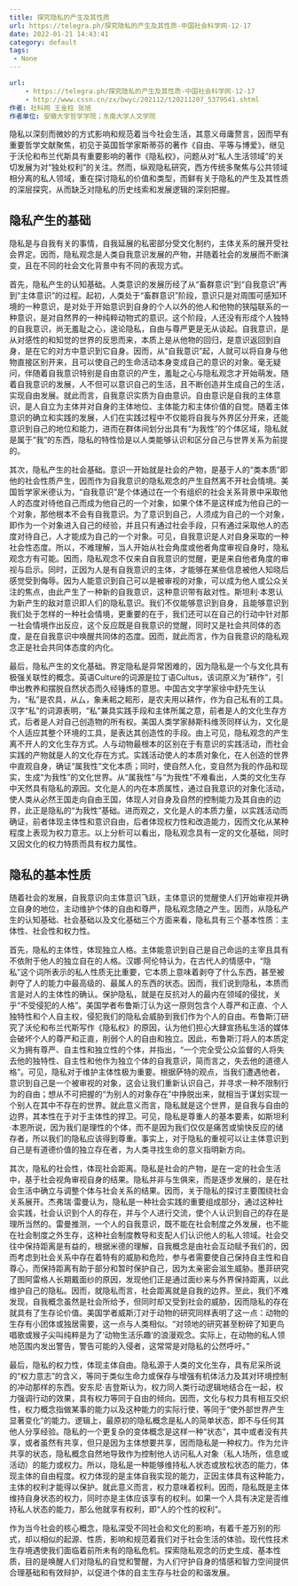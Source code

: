 ```yaml
---
title: 探究隐私的产生及其性质
url: https://telegra.ph/探究隐私的产生及其性质-中国社会科学网-12-17
date: 2022-01-21 14:43:41
category: default
tags: 
 - None
---
```


```YAML
url:
    - https://telegra.ph/探究隐私的产生及其性质-中国社会科学网-12-17
    - http://www.cssn.cn/zx/bwyc/202112/t20211207_5379541.shtml
作者: 社科网 王金柱 张旭
作者单位: 安徽大学哲学学院；东南大学人文学院
```

隐私以深刻而微妙的方式影响和规范着当今社会生活，其意义毋庸赘言，因而早有重要哲学文献聚焦，初见于英国哲学家斯蒂芬的著作《自由、平等与博爱》，继见于沃伦和布兰代斯具有重要影响的著作《隐私权》，问题从对“私人生活领域”的关切发展为对“独处权利”的关注。然而，纵观隐私研究，西方传统多聚焦与公共领域相分离的私人领域，重在探讨隐私的价值和类型，而鲜有关于隐私的产生及其性质的深层探究，从而缺乏对隐私的历史线索和发展逻辑的深刻把握。

## 隐私产生的基础

隐私是与自我有关的事情，自我延展的私密部分受文化制约，主体关系的展开受社会界定。因而，隐私观念是人类自我意识发展的产物，并随着社会的发展而不断演变，且在不同的社会文化背景中有不同的表现方式。

首先，隐私产生的认知基础。人类意识的发展历经了从“畜群意识”到“自我意识”再到“主体意识”的过程。起初，人类处于“畜群意识”阶段，意识只是对周围可感知环境的一种意识，是对处于开始意识到自身的个人以外的他人和他物的狭隘联系的一种意识，是对自然界的一种纯粹动物式的意识。这个阶段，人还没有形成个人独特的自我意识，尚无羞耻之心，遑论隐私，自由与尊严更是无从谈起。自我意识，是从对感性的和知觉的世界的反思而来，本质上是从他物的回归，是意识返回到自身，是在它的对方中意识到它自身。因而，从“自我意识”起，人就可以将自身与他物直接区别开来，且可以使自己的生命活动本身变成自己的意识的对象。毫无疑问，伴随着自我意识特别是自由意识的产生，羞耻之心与隐私观念才开始萌发。随着自我意识的发展，人不但可以意识自己的生活，且不断创造并生成自己的生活，实现自由发展。就此而言，自我意识实质为自由意识。自由意识是自我的主体意识，是人自立为主体并对自身的主体地位、主体能力和主体价值的自觉。随着主体意识的确立和实践的发展，人们在实践过程中不仅能将自我与外界区分开来，还能意识到自己的地位和能力，进而在群体间划分出具有“为我性”的个体区域，隐私就是属于“我”的东西，隐私的特性恰是以人类能够认识和区分自己与世界关系为前提的。

其次，隐私产生的社会基础。意识一开始就是社会的产物，是基于人的“类本质”即他的社会性质产生，因而作为自我意识的隐私观念的产生自然离不开社会情境。美国哲学家米德认为，“自我意识”是个体通过在一个有组织的社会关系背景中采取他人的态度对待他自己而成为他自己的一个对象，如果个体不是这样成为他自己的一个对象，那他根本不会有自我意识。为了意识到自己，人须成为自己的一个对象，即作为一个对象进入自己的经验，并且只有通过社会手段，只有通过采取他人的态度对待自己，人才能成为自己的一个对象。可见，自我意识是人对自身采取的一种社会性态度。所以，不难理解，当人开始从社会角度或他者角度审视自身时，隐私观念方有可能。因而，隐私观念不仅来自自我意识的觉醒，更是来自他者角度的审视与启示。同时，正因为人是有自我意识的主体，才能够在某些信息被他人知晓后感觉受到侮辱。因为人能意识到自己可以是被审视的对象，可以成为他人或公众关注的焦点，由此产生了一种新的自我意识，这种意识带有敌对性。斯坦利·本恩认为新产生的敌对意识即人们的隐私意识。我们不仅能够意识到自身，且能够意识到我们处于怎样的一种社会情境，更重要的在于，我们还可以在自己的行动中针对那一社会情境作出反应，这个反应既是自我意识的觉醒，同时又是社会共同体的态度，是在自我意识中唤醒共同体的态度。因而，就此而言，作为自我意识的隐私观念正是社会共同体态度的内化。

最后，隐私产生的文化基础。界定隐私是异常困难的，因为隐私是一个与文化具有极强关联性的概念。英语Culture的词源是拉丁语Cultus，该词原义为“耕作”，引申出教养和摆脱自然状态而久经锤炼的意思。中国古文字学家徐中舒先生认为，“私”是农具，从厶，象耒耜之耜形，是农夫用以耕作，作为自己私有的工具。汉字“私”的词源表明，“私”兼具实践手段和主体所属之意，前者是人的文化生存方式，后者是人对自己创造物的所有权。美国人类学家赫斯科维茨同样认为，文化是个人适应其整个环境的工具，是表达其创造性的手段。由上可见，隐私观念的产生离不开人的文化生存方式。人与动物最根本的区别在于有意识的实践活动，而社会实践的产物就是人的文化存在方式。实践活动使人的本质对象化，在人创造的世界中直观自身，确证“属我性”文化本质；同时，使自然人化，变自然为我的作品和现实，生成“为我性”的文化世界。从“属我性”与“为我性”不难看出，人类的文化生存中天然具有隐私的源因。文化是人的内在本质属性，通过自我意识的对象化活动，使人类从必然王国走向自由王国，体现人对自身及自然的控制能力及其自由的边界，此正是隐私的“为我性”基础。进而观之，文化是人的本质力量，以实践活动而确证，前者体现主体性和意识自由，后者体现权力性和改造能力，因而文化从某种程度上表现为权力意志。以上分析可以看出，隐私观念具有一定的文化基础，同时又因文化的权力特质而具有权力属性。

## 隐私的基本性质

随着社会的发展，自我意识向主体意识飞跃，主体意识的觉醒使人们开始审视并确立自身的地位，主动维护个体的自由和尊严，隐私观念随之产生。因而，从隐私产生的认知基础、社会基础以及文化基础三个方面来看，隐私具有三个基本性质：主体性、社会性和权力性。

首先，隐私的主体性，体现独立人格。主体能意识到自己是自己命运的主宰且具有不依附于他人的独立自在的人格。汉娜·阿伦特认为，在古代人的情感中，“隐私”这个词所表示的私人性质无比重要，它本质上意味着剥夺了什么东西，甚至被剥夺了人的能力中最高级的、最属人的东西的状态。因而，我们说到隐私，本质而言是对人的主体性的确认。保护隐私，就是在反抗对人的最内在领域的侵扰，关乎“不受侵犯的人格”。美国学者布鲁斯汀认为这一原则包含个人尊严和正直、个人独特性和个人自主权，侵犯我们的隐私会威胁到我们作为个人的自由。布鲁斯汀研究了沃伦和布兰代斯写作《隐私权》的原因，认为他们担心大肆宣扬私生活的媒体会破坏个人的尊严和正直，削弱个人的自由和独立。因此，布鲁斯汀将人的本质定义为拥有尊严、自主性和独立性的个体，并指出，“一个完全受公众监督的人将失去他的独特性、自主性和他作为独立个体的自我意识，简而言之，失去他的道德人格”。可见，隐私对于维护主体性极为重要。根据萨特的观点，当我们遭遇他者，意识到自己是一个被审视的对象，这会让我们重新认识自己，并寻求一种不限制行为的自由；想从不可把握的“为别人的对象存在”中挣脱出来，就相当于谋划实现一个别人在其中不存在的世界。就此意义而言，隐私就是这个世界，是自我与自由的边界，其本性在于对于主体性的捍卫。可见，隐私是尊重人的基本要素，如斯坦利·本恩所说，因为我们是理性的个体，而不是因为我们仅仅是痛苦或愉快反应的储存者，所以我们的隐私应该得到尊重。事实上，对于隐私的重视可以让主体意识到自己是有道德价值的独立存在者，为人类寻找生命的意义指明新方向。

其次，隐私的社会性，体现社会距离。隐私是社会的产物，是在一定的社会生活中，基于社会视角审视自身的结果。隐私并非与生俱来，而是逐步发展的，是在社会生活中确立与调整个体与社会关系的结果。因而，关于隐私的探讨主要围绕社会关系展开。杰弗瑞·雷曼认为，隐私是一种社会实践的重要组成部分，通过这种社会实践，社会认识到个人的存在，并与个人进行交流，使个人认识到自己的存在是理所当然的。雷曼推测，一个人的自我意识，既不能在社会制度之外发展，也不能在社会制度之外生存，这种社会制度教导和支配人们认识他人的私人领域。社会交往中保持距离是有益的，根据米德的理解，自我概念是由社会互动赋予我们的，因而考虑到社会关系中存在着特有的威胁和危险，参与者需要使自己保持自主性和自尊心，而保持距离有助于部分和暂时保护自己，因为太亲密会滋生威胁。墨菲研究了图阿雷格人长期戴面纱的原因，发现他们正是通过面纱来与外界保持距离，以此维护自己的隐私。因而，就隐私而言，社会距离就是自我的边界。至此，我们不难发现，自我概念虽然是社会所给予，但同时却又受到社会的威胁，因而隐私的存在就具有了生存论价值。美国学者威斯汀对于动物的研究同样表明了这一点：动物的生存有小团体或独居需要，这一点与人类相似。“对领地的研究甚至粉碎了知更鸟唱歌或猴子尖叫纯粹是为了‘动物生活乐趣’的浪漫观念。实际上，在动物的私人领地范围内发出警告，警告可能的入侵者，这常常是对隐私的公然呼吁。”

最后，隐私的权力性，体现主体自由。隐私源于人类的文化生存，具有尼采所说的“权力意志”的含义，等同于类似生命力或保存与增强有机体活力及其对环境控制的冲动那样的东西。安东尼·吉登斯认为，权力同人类行动逻辑地结合在一起，权力强调行动的效果，具有权力等同于自由的倾向。因而，文化与权力具有相互交织性，权力概念指做某事的能力以及这种能力的实际行使，等同于“使外部世界产生显著变化”的能力。逻辑上，最原初的隐私概念是私人的简单状态，即不与任何其他人分享经验。隐私的一个更复杂的变体概念是这样一种“状态”，其中或者没有共享，或者虽然有共享，但只是因为主体想要共享，因而隐私是一种权力。作为允许共享的状态，隐私概念自然地导致作为控制他人访问私人对象（私人场所，信息或活动）的能力或权力。所以，隐私是一种能够维持私人状态或放松状态的能力，体现主体的自由程度。权力体现的是主体自我实现的能力，正因主体具有这种能力，主体的权利才能得以保护。就此意义而言，权力意味着权利。因而，隐私既是主体维持自身状态的权力，同时亦是主体应该享有的权利。如果一个人具有决定是否维持私人状态的能力，那么他就享有权利，即“人的个性的权利”。

作为当今社会的核心概念，隐私深受不同社会和文化的影响，有着千差万别的形式，却以相似的起源、性质，影响和规范着我们对于社会生活的体验。现代性技术生存境遇使我们面临着前所未有的隐私危机。探索隐私观念的历史生成、基本性质，目的是唤醒人们对隐私的自觉和警醒，为人们守护自身的情感和智力空间提供合理基础和有效辩护，以促进个体的自主生存与社会的和谐发展。
